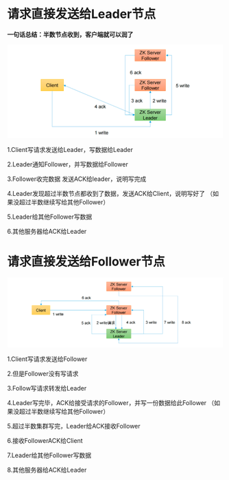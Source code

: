 # 请求直接发送给Leader节点

**一句话总结：半数节点收到，客户端就可以润了**

![image-20220818005633705](picture/image-20220818005633705.png)

1.Client写请求发送给Leader，写数据给Leader

2.Leader通知Follower，并写数据给Follower

3.Follower收完数据 发送ACK给leader，说明写完成

4.Leader发现超过半数节点都收到了数据，发送ACK给Client，说明写好了 （如果没超过半数继续写给其他Follower）

5.Leader给其他Follower写数据

6.其他服务器给ACK给Leader



# 请求直接发送给Follower节点

![image-20220818010841581](picture/image-20220818010841581.png)

1.Client写请求发送给Follower

2.但是Follower没有写请求

3.Follow写请求转发给Leader

4.Leader写完毕，ACK给接受请求的Follower，并写一份数据给此Follower （如果没超过半数继续写给其他Follower）

5.超过半数集群写完，Leader给ACK接收Follower

6.接收FollowerACK给Client

7.Leader给其他Follower写数据

8.其他服务器给ACK给Leader


